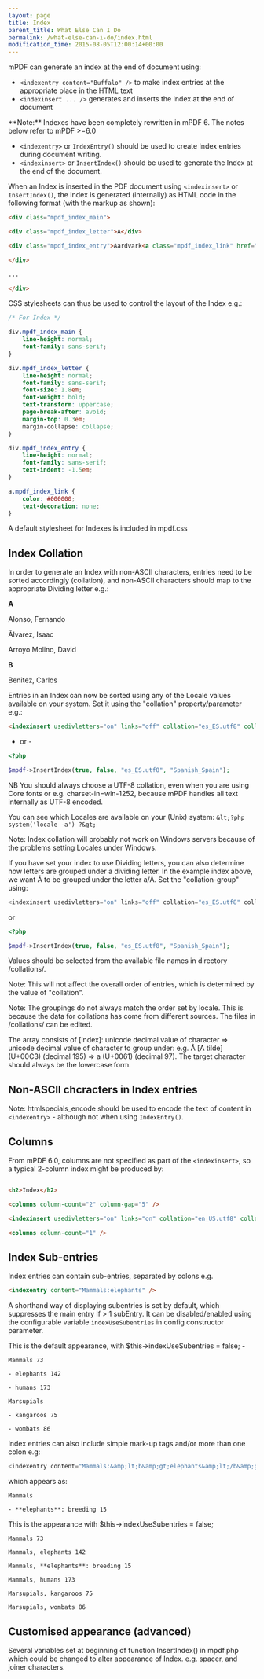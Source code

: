 ```yaml
---
layout: page
title: Index
parent_title: What Else Can I Do
permalink: /what-else-can-i-do/index.html
modification_time: 2015-08-05T12:00:14+00:00
---
```


mPDF can generate an index at the end of document using:

- `<indexentry content="Buffalo" />` to make index entries at the appropriate place in the HTML text
- `<indexinsert ... />` generates and inserts the Index at the end of document

<div class="alert alert-info" role="alert" markdown="1">
    **Note:** Indexes have been completely rewritten in mPDF 6. The notes below refer to mPDF >=6.0
</div>

- `<indexentry>` or `IndexEntry()` should be used to create Index entries during document writing.
- `<indexinsert>` or `InsertIndex()` should be used to generate the Index at the end of the document.

When an Index is inserted in the PDF document using `<indexinsert>` or `InsertIndex()`, the Index is generated
(internally) as HTML code in the following format (with the markup as shown):

```html
<div class="mpdf_index_main">

<div class="mpdf_index_letter">A</div>

<div class="mpdf_index_entry">Aardvark<a class="mpdf_index_link" href="#page37">37</a>

</div>

...

</div>

```

CSS stylesheets can thus be used to control the layout of the Index e.g.:

```css
/* For Index */

div.mpdf_index_main {
    line-height: normal;
    font-family: sans-serif;
}

div.mpdf_index_letter {
    line-height: normal;
    font-family: sans-serif;
    font-size: 1.8em;
    font-weight: bold;
    text-transform: uppercase;
    page-break-after: avoid;
    margin-top: 0.3em;
    margin-collapse: collapse;
}

div.mpdf_index_entry {
    line-height: normal;
    font-family: sans-serif;
    text-indent: -1.5em;
}

a.mpdf_index_link {
    color: #000000;
    text-decoration: none;
}

```

A default stylesheet for Indexes is included in <span class="filename">mpdf.css</span>

## Index Collation

In order to generate an Index with non-ASCII characters, entries need to be sorted accordingly (collation), and
non-ASCII characters should map to the appropriate Dividing letter e.g.:

**A**

Alonso, Fernando

Ãlvarez, Isaac

Arroyo Molino, David

**B**

Benitez, Carlos

Entries in an Index can now be sorted using any of the Locale values available on your system. Set it using the "collation" property/parameter e.g.:

```html
<indexinsert usedivletters="on" links="off" collation="es_ES.utf8" collation-group="Spanish_Spain" />

```

- or -

```php
<?php

$mpdf->InsertIndex(true, false, "es_ES.utf8", "Spanish_Spain");

```

NB You should always choose a UTF-8 collation, even when you are using Core fonts or e.g. charset-in=win-1252, because
mPDF handles all text internally as UTF-8 encoded.

You can see which Locales are available on your (Unix) system: `&lt;?php system('locale -a') ?&gt;`

Note: Index collation will probably not work on Windows servers because of the problems setting Locales under Windows.

If you have set your index to use Dividing letters, you can also determine how letters are grouped under a dividing
letter. In the example index above, we want Ã to be grouped under the letter a/A. Set the "collation-group" using:

```php
<indexinsert usedivletters="on" links="off" collation="es_ES.utf8" collation-group="Spanish_Spain" />

```

or

```php
<?php

$mpdf->InsertIndex(true, false, "es_ES.utf8", "Spanish_Spain");

```

Values should be selected from the available file names in directory /collations/.

Note: This will not affect the overall order of entries, which is determined by the value of "collation".

Note: The groupings do not always match the order set by locale. This is because the data for collations has come from
different sources. The files in /collations/ can be edited.

The array consists of [index]: unicode decimal value of character =&gt; unicode decimal value of character to group
under: e.g. Ã [A tilde] (U+00C3) (decimal 195) =&gt; a (U+0061) (decimal 97). The target character should always be
the lowercase form.

## Non-ASCII chcracters in Index entries

Note: htmlspecials_encode should be used to encode the text of content in `<indexentry>` - although not when using
`IndexEntry()`.

## Columns

From mPDF 6.0, columns are not specified as part of the `<indexinsert>`, so a typical 2-column index might be
produced by:

```html

<h2>Index</h2>

<columns column-count="2" column-gap="5" />

<indexinsert usedivletters="on" links="on" collation="en_US.utf8" collationgroup="English_United_States" />

<columns column-count="1" />

```

## Index Sub-entries

<p>Index entries can contain sub-entries, separated by colons e.g.

```html
<indexentry content="Mammals:elephants" />

```

A shorthand way of displaying subentries is set by default, which suppresses the main entry if &gt; 1 subEntry.
It can be disabled/enabled using the configurable variable `indexUseSubentries` in config constructor parameter.

This is the default appearance, with $this->indexUseSubentries = false; -

```
Mammals 73

- elephants 142

- humans 173

Marsupials

- kangaroos 75

- wombats 86
```

Index entries can also include simple mark-up tags and/or more than one colon e.g:

```php
<indexentry content="Mammals:&amp;lt;b&amp;gt;elephants&amp;lt;/b&amp;gt;: breeding" />

```

which appears as:

```
Mammals

- **elephants**: breeding 15
```

This is the appearance with $this->indexUseSubentries = false;

```
Mammals 73

Mammals, elephants 142

Mammals, **elephants**: breeding 15

Mammals, humans 173

Marsupials, kangaroos 75

Marsupials, wombats 86
```

## Customised appearance (advanced)

Several variables set at beginning of function InsertIndex() in mpdf.php which could be changed to alter appearance of
Index. e.g. spacer, and joiner characters.

